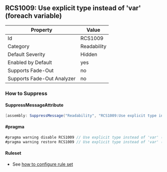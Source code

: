 ## RCS1009: Use explicit type instead of 'var' \(foreach variable\)

Property | Value
--- | --- 
Id | RCS1009
Category | Readability
Default Severity | Hidden
Enabled by Default | yes
Supports Fade-Out | no
Supports Fade-Out Analyzer | no

### How to Suppress

#### SuppressMessageAttribute

```csharp
[assembly: SuppressMessage("Readability", "RCS1009:Use explicit type instead of 'var' (foreach variable).", Justification = "<Pending>")]
```

#### \#pragma

```csharp
#pragma warning disable RCS1009 // Use explicit type instead of 'var' (foreach variable).
#pragma warning restore RCS1009 // Use explicit type instead of 'var' (foreach variable).
```

#### Ruleset

* See [how to configure rule set](../HowToConfigureAnalyzers.md)
